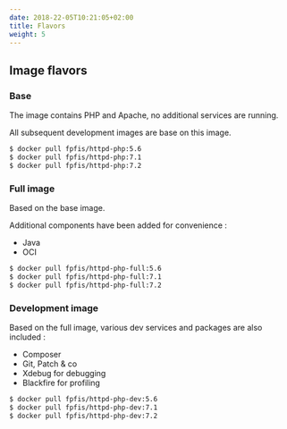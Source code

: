 ```yaml
---
date: 2018-22-05T10:21:05+02:00
title: Flavors
weight: 5
--- 
```


## Image flavors

### Base

The image contains PHP and Apache, no additional services are running.

All subsequent development images are base on this image.

```bash
$ docker pull fpfis/httpd-php:5.6
$ docker pull fpfis/httpd-php:7.1
$ docker pull fpfis/httpd-php:7.2
```


### Full image

Based on the base image.

Additional components have been added for convenience :

 - Java
 - OCI
 
```bash
$ docker pull fpfis/httpd-php-full:5.6
$ docker pull fpfis/httpd-php-full:7.1
$ docker pull fpfis/httpd-php-full:7.2
```

### Development image

Based on the full image, various dev services and packages are also included :

 - Composer
 - Git, Patch & co
 - Xdebug for debugging
 - Blackfire for profiling
 
```bash
$ docker pull fpfis/httpd-php-dev:5.6
$ docker pull fpfis/httpd-php-dev:7.1
$ docker pull fpfis/httpd-php-dev:7.2
```

